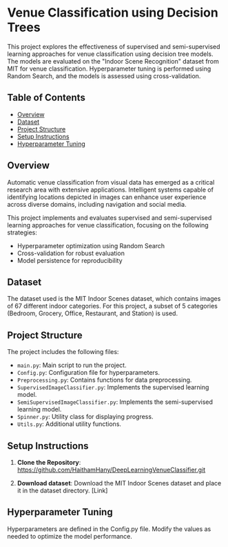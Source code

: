 # Venue Classification using Decision Trees

This project explores the effectiveness of supervised and semi-supervised learning approaches for venue classification using decision tree models. The models are evaluated on the "Indoor Scene Recognition" dataset from MIT for venue classification. Hyperparameter tuning is performed using Random Search, and the models is assessed using cross-validation.

## Table of Contents
- [Overview](#overview)
- [Dataset](#dataset)
- [Project Structure](#project-structure)
- [Setup Instructions](#setup-instructions)
- [Hyperparameter Tuning](#Hyperparameter-Tuning)

## Overview

Automatic venue classification from visual data has emerged as a critical research area with extensive applications. Intelligent systems capable of identifying locations depicted in images can enhance user experience across diverse domains, including navigation and social media.

This project implements and evaluates supervised and semi-supervised learning approaches for venue classification, focusing on the following strategies:
- Hyperparameter optimization using Random Search
- Cross-validation for robust evaluation
- Model persistence for reproducibility

## Dataset

The dataset used is the MIT Indoor Scenes dataset, which contains images of 67 different indoor categories. For this project, a subset of 5 categories (Bedroom, Grocery, Office, Restaurant, and Station) is used.

## Project Structure

The project includes the following files:

- `main.py`: Main script to run the project.
- `Config.py`: Configuration file for hyperparameters.
- `Preprocessing.py`: Contains functions for data preprocessing.
- `SupervisedImageClassifier.py`: Implements the supervised learning model.
- `SemiSupervisedImageClassifier.py`: Implements the semi-supervised learning model.
- `Spinner.py`: Utility class for displaying progress.
- `Utils.py`: Additional utility functions.

## Setup Instructions

1. **Clone the Repository**:
   https://github.com/HaithamHany/DeepLearningVenueClassifier.git

2. **Download dataset**:
Download the MIT Indoor Scenes dataset and place it in the dataset directory. [Link]

## Hyperparameter Tuning
Hyperparameters are defined in the Config.py file. Modify the values as needed to optimize the model performance.
